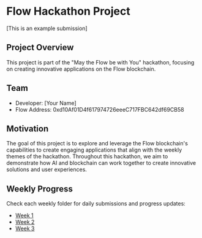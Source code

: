 # Flow Hackathon Project

[This is an example submission]

## Project Overview

This project is part of the "May the Flow be with You" hackathon, focusing on creating innovative applications on the Flow blockchain.

## Team

- Developer: [Your Name]
- Flow Address: 0xd10Af01D4f617974726eeeC717FBC642df69CB58

## Motivation

The goal of this project is to explore and leverage the Flow blockchain's capabilities to create engaging applications that align with the weekly themes of the hackathon.
Throughout this hackathon, we aim to demonstrate how AI and blockchain can work together to create innovative solutions and user experiences.

## Weekly Progress

Check each weekly folder for daily submissions and progress updates:

- [Week 1](/submissions/0xd10Af01D4f617974726eeeC717FBC642df69CB58/week1)
- [Week 2](/submissions/0xd10Af01D4f617974726eeeC717FBC642df69CB58/week2)
- [Week 3](/submissions/0xd10Af01D4f617974726eeeC717FBC642df69CB58/week3) 